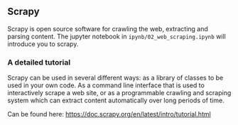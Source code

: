 ## Scrapy

Scrapy is open source software for crawling the web, extracting and parsing content. The jupyter notebook in `ipynb/02_web_scraping.ipynb` will introduce you to scrapy.

### A detailed tutorial

Scrapy can be used in several different ways: as a library of classes to be used in your own code. As a command line interface that 
is used to interactively scrape a web site, or as a programmable crawling and scraping system which can extract content automatically over long periods of time. 

Can be found here: https://doc.scrapy.org/en/latest/intro/tutorial.html
